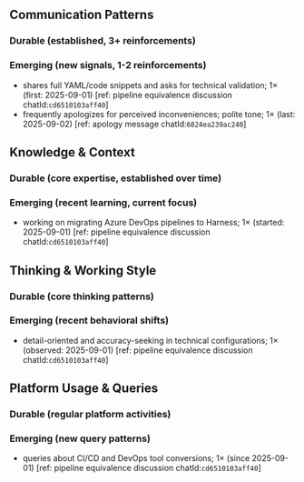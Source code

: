 ## Communication Patterns
### Durable (established, 3+ reinforcements)

### Emerging (new signals, 1-2 reinforcements)
- shares full YAML/code snippets and asks for technical validation; 1× (first: 2025-09-01) [ref: pipeline equivalence discussion chatId:`cd6510103aff40`]
- frequently apologizes for perceived inconveniences; polite tone; 1× (last: 2025-09-02) [ref: apology message chatId:`6824ea239ac240`]

## Knowledge & Context
### Durable (core expertise, established over time)

### Emerging (recent learning, current focus)
- working on migrating Azure DevOps pipelines to Harness; 1× (started: 2025-09-01) [ref: pipeline equivalence discussion chatId:`cd6510103aff40`]

## Thinking & Working Style
### Durable (core thinking patterns)

### Emerging (recent behavioral shifts)
- detail-oriented and accuracy-seeking in technical configurations; 1× (observed: 2025-09-01) [ref: pipeline equivalence discussion chatId:`cd6510103aff40`]

## Platform Usage & Queries
### Durable (regular platform activities)

### Emerging (new query patterns)
- queries about CI/CD and DevOps tool conversions; 1× (since 2025-09-01) [ref: pipeline equivalence discussion chatId:`cd6510103aff40`]